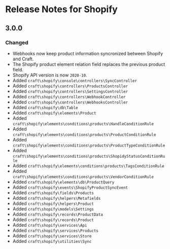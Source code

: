 # Release Notes for Shopify

## 3.0.0

### Changed
- Webhooks now keep product information syncronized between Shopify and Craft.
- The Shopify product element relation field replaces the previous product field.
- Shopify API version is now `2020-10`.
- Added `craft\shopify\console\controllers\SyncController`
- Added `craft\shopify\controllers\ProductsController`
- Added `craft\shopify\controllers\SettingsController`
- Added `craft\shopify\controllers\WebhookController`
- Added `craft\shopify\controllers\WebhooksController`
- Added `craft\shopify\db\Table`
- Added `craft\shopify\elements\Product`
- Added `craft\shopify\elements\conditions\products\HandleConditionRule`
- Added `craft\shopify\elements\conditions\products\ProductConditionRule`
- Added `craft\shopify\elements\conditions\products\ProductTypeConditionRule`
- Added `craft\shopify\elements\conditions\products\ShopidyStatusConditionRule`
- Added `craft\shopify\elements\conditions\products\TagsConditionRule`
- Added `craft\shopify\elements\conditions\products\VendorConditionRule`
- Added `craft\shopify\elements\db\ProductQuery`
- Added `craft\shopify\events\ShopifyProductSyncEvent`
- Added `craft\shopify\fields\Products`
- Added `craft\shopify\helpers\Metafields`
- Added `craft\shopify\helpers\Product`
- Added `craft\shopify\models\Settings`
- Added `craft\shopify\records\ProductData`
- Added `craft\shopify\records\Product`
- Added `craft\shopify\services\Api`
- Added `craft\shopify\services\Products`
- Added `craft\shopify\services\Store`
- Added `craft\shopify\utilities\Sync`